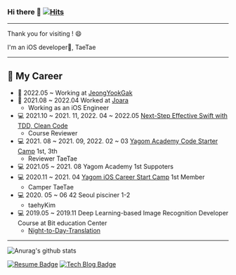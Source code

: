 ### Hi there 👋 [![Hits](https://hits.seeyoufarm.com/api/count/incr/badge.svg?url=https%3A%2F%2Fgithub.com%2Fuuu1101&count_bg=%2379C83D&title_bg=%23555555&icon=&icon_color=%23E7E7E7&title=hits&edge_flat=false)](https://hits.seeyoufarm.com)

---
Thank you for visiting ! 😄   

 I'm an iOS developer📱, TaeTae 

---
💼 My Career 
---
 - 💼 2022.05 ~ Working at [JeongYookGak](https://www.jeongyookgak.com/index) 
 - 💼 2021.08 ~ 2022.04 Worked at [Joara](https://www.joara.com/) 
   - Working as an iOS Engineer
 - 💻 2021.10 ~ 2021. 11, 2022. 04 ~ 2022.05 [Next-Step Effective Swift with TDD, Clean Code](https://github.com/next-step?q=swift&type=all&language=&sort=)  
   - Course Reviewer
 - 💻 2021. 08 ~ 2021. 09, 2022. 02 ~ 03 [Yagom Academy Code Starter Camp](https://www.yagom-academy.kr/camp/code-starter) 1st, 3th 
   - Reviewer TaeTae
 - 💻 2021.05 ~ 2021. 08 Yagom Academy 1st Suppoters
 - 💻 2020.11 ~ 2021. 04 [Yagom iOS Career Start Camp](https://www.yagom-academy.kr/about) 1st Member
   - Camper TaeTae
 - 💻 2020. 05 ~ 06 42 Seoul pisciner 1-2
   - taehyKim
 - 💻 2019.05 ~ 2019.11 Deep Learning-based Image Recognition Developer Course at Bit education Center
   - [Night-to-Day-Translation](https://gitlab.com/deeva/Night-to-Day-Image-translation)  
 
 ---
 ![Anurag's github stats](https://github-readme-stats.vercel.app/api?username=uuu1101) 
<!--
**uuu1101/uuu1101** is a ✨ _special_ ✨ repository because its `README.md` (this file) appears on your GitHub profile.

Here are some ideas to get you started:


 
- 🔭 I’m currently working on ...
- 🌱 I’m currently learning ...
- 👯 I’m looking to collaborate on ...
- 🤔 I’m looking for help with ...
- 💬 Ask me about ...
- 📫 How to reach me: ...
- 😄 Pronouns: ...
- ⚡ Fun fact: ...
-->

[![Resume Badge](https://img.shields.io/badge/-Resume-black?logo=notion&logoColor=white?style=flat&link=https://www.notion.so/a3c307a112f244bf8840418ba6aa4162)](https://www.notion.so/a3c307a112f244bf8840418ba6aa4162)
[![Tech Blog Badge](https://img.shields.io/badge/T-Tistory-lightgrey?style=flat&llogo=Telegraph&logoColor=white&link=https://taetae-dev.tistory.com/)](https://taetae-dev.tistory.com/)
